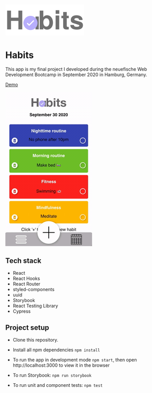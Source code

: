 ## ![Logo](src/components/assets/Logo/HeaderLogo.svg)

# Habits

This app is my final project I developed during the neuefische Web Development Bootcamp in September 2020 in Hamburg, Germany.

[Demo](https://capstone-project-nine.vercel.app/)

![Gif](src/components/assets/DenizUelkue_Habits.gif)

## Tech stack

- React
- React Hooks
- React Router
- styled-components
- uuid
- Storybook
- React Testing Library
- Cypress

## Project setup

- Clone this repository.

- Install all npm dependencies `npm install`

- To run the app in development mode `npm start`, then open http://localhost:3000 to view it in the browser

- To run Storybook: `npm run storybook`

- To run unit and component tests: `npm test`
